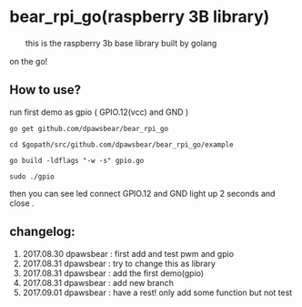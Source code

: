 # bear_rpi_go(raspberry 3B library)

　　this is the raspberry 3b  base library built by golang

on the go!


## How to use?

run first demo as gpio ( GPIO.12(vcc) and GND )

    go get github.com/dpawsbear/bear_rpi_go

    cd $gopath/src/github.com/dpawsbear/bear_rpi_go/example

    go build -ldflags "-w -s" gpio.go

    sudo ./gpio

then you can see led connect GPIO.12 and GND light up 2 seconds and close .




## changelog:

1. 2017.08.30 dpawsbear : first add and test pwm and gpio
2. 2017.08.31 dpawsbear : try to change this as library
3. 2017.08.31 dpawsbear : add the first demo(gpio)
4. 2017.08.31 dpawsbear : add new branch
5. 2017.09.01 dpawsbear : have a rest! only add some function but not test

